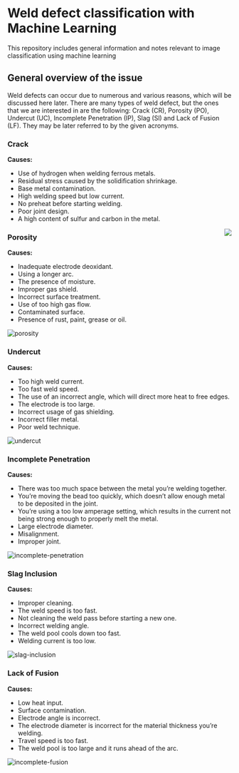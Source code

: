 # Weld defect classification with Machine Learning

This repository includes general information and notes relevant to image classification using machine learning

## General overview of the issue
Weld defects can occur due to numerous and various reasons, which will be discussed here later. There are many types of weld defect, but the ones that we are interested in are the following: Crack (CR), Porosity (PO), Undercut (UC), Incomplete Penetration (IP), Slag (Sl) and Lack of Fusion (LF). They may be later referred to by the given acronyms.

### Crack
**Causes:**
* Use of hydrogen when welding ferrous metals.
* Residual stress caused by the solidification shrinkage.
* Base metal contamination.                                   
* High welding speed but low current.
* No preheat before starting welding.
* Poor joint design.
* A high content of sulfur and carbon in the metal.

<img align="right" src = "https://user-images.githubusercontent.com/63436458/186449212-a5368df4-4b3e-48fa-b5d2-274e8a4a1b8f.png">

### Porosity
**Causes:**
* Inadequate electrode deoxidant.
* Using a longer arc.
* The presence of moisture.
* Improper gas shield.
* Incorrect surface treatment.
* Use of too high gas flow.
* Contaminated surface.
* Presence of rust, paint, grease or oil.

![porosity](https://user-images.githubusercontent.com/63436458/186449919-ac8b945a-4ec9-4d4c-9857-7d832689b69c.png)

### Undercut
**Causes:**
* Too high weld current.
* Too fast weld speed.
* The use of an incorrect angle, which will direct more heat to free edges.
* The electrode is too large.
* Incorrect usage of gas shielding.
* Incorrect filler metal.
* Poor weld technique.

![undercut](https://user-images.githubusercontent.com/63436458/186450108-c3a4a653-6dda-4ab4-995d-c980477be894.png)

### Incomplete Penetration
**Causes:**
* There was too much space between the metal you’re welding together.
* You’re moving the bead too quickly, which doesn’t allow enough metal to be deposited in the joint.
* You’re using a too low amperage setting, which results in the current not being strong enough to properly melt the metal.
* Large electrode diameter.
* Misalignment.
* Improper joint.

![incomplete-penetration](https://user-images.githubusercontent.com/63436458/186450625-99c48018-077f-469d-8142-c2ae25e57f5c.png)

### Slag Inclusion
**Causes:**
* Improper cleaning.
* The weld speed is too fast.
* Not cleaning the weld pass before starting a new one.
* Incorrect welding angle.
* The weld pool cools down too fast.
* Welding current is too low.

![slag-inclusion](https://user-images.githubusercontent.com/63436458/186450667-0a19c2d7-e31f-4c1e-9f2a-c40470f468fb.png)

### Lack of Fusion

**Causes:**
* Low heat input.
* Surface contamination.
* Electrode angle is incorrect.
* The electrode diameter is incorrect for the material thickness you’re welding.
* Travel speed is too fast.
* The weld pool is too large and it runs ahead of the arc.

![incomplete-fusion](https://user-images.githubusercontent.com/63436458/186450882-0b50d468-11ad-4306-b97b-d0b2ecb7e233.png)
